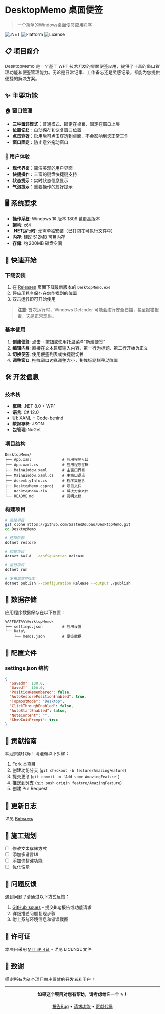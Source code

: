 # DesktopMemo 桌面便签

> 一个简单的Windows桌面便签应用程序

![.NET](https://img.shields.io/badge/.NET-8.0-purple)
![Platform](https://img.shields.io/badge/Platform-Windows-blue)
![License](https://img.shields.io/badge/License-MIT-green)

## 📋 项目简介

DesktopMemo 是一个基于 WPF 技术开发的桌面便签应用，提供了丰富的窗口管理功能和便签管理能力。无论是日常记事、工作备忘还是灵感记录，都能为您提供便捷的解决方案。

## ✨ 主要功能

### 🏠 窗口管理
- **三种置顶模式**：普通模式、固定在桌面、固定在窗口上层
- **位置记忆**：自动保存和恢复窗口位置
- **点击穿透**：启用后可点击穿透到桌面，不会影响到您正常工作
- **窗口固定**：防止意外拖动窗口


### 🎨 用户体验
- **现代界面**：简洁美观的用户界面
- **快捷操作**：丰富的键盘快捷键支持
- **状态提示**：实时状态信息显示
- **气泡提示**：重要操作的友好提示

## 🖥️ 系统要求

- **操作系统**: Windows 10 版本 1809 或更高版本
- **架构**: x64
- **.NET运行时**: 无需单独安装（已打包在可执行文件中）
- **内存**: 建议 512MB 可用内存
- **存储**: 约 200MB 磁盘空间

## 🚀 快速开始

### 下载安装

1. 在 [Releases](../../releases) 页面下载最新版本的 `DesktopMemo.exe`
2. 将应用程序保存在您能找到的位置
3. 双击运行即可开始使用

> **注意**: 首次运行时，Windows Defender 可能会进行安全扫描，甚至报错报毒，这是正常现象。

### 基本使用

1. **创建便签**: 点击 `+` 按钮或使用托盘菜单"新建便签"
2. **编辑内容**: 直接在文本区域输入内容，第一行为标题，第二行开始为正文
3. **切换便签**: 使用便签列表或快捷键切换
4. **调整窗口**: 拖拽窗口边缘调整大小，拖拽标题栏移动位置

## 🛠️ 开发信息

### 技术栈

- **框架**: .NET 8.0 + WPF
- **语言**: C# 12.0
- **UI**: XAML + Code-behind
- **数据存储**: JSON
- **包管理**: NuGet

### 项目结构

```
DesktopMemo/
├── App.xaml              # 应用程序入口
├── App.xaml.cs           # 应用程序逻辑
├── MainWindow.xaml       # 主窗口界面
├── MainWindow.xaml.cs    # 主窗口逻辑
├── AssemblyInfo.cs       # 程序集信息
├── DesktopMemo.csproj    # 项目文件
├── DesktopMemo.sln       # 解决方案文件
└── README.md             # 说明文档
```

### 构建项目

```bash
# 克隆项目
git clone https://github.com/SaltedDoubao/DesktopMemo.git
cd DesktopMemo

# 还原依赖
dotnet restore

# 构建项目
dotnet build --configuration Release

# 运行项目
dotnet run

# 发布单文件版本
dotnet publish --configuration Release --output ./publish
```

## 📄 数据存储

应用程序数据保存在以下位置：

```
%APPDATA%\DesktopMemo\
├── settings.json         # 应用设置
└── Data\
    └── memos.json        # 便签数据
```

## 🔧 配置文件

### settings.json 结构

```json
{
  "SavedX": 100.0,
  "SavedY": 100.0,
  "PositionRemembered": false,
  "AutoRestorePositionEnabled": true,
  "TopmostMode": "Desktop",
  "ClickThroughEnabled": false,
  "AutoStartEnabled": false,
  "NoteContent": "",
  "ShowExitPrompt": true
}
```

## 🤝 贡献指南

欢迎贡献代码！请遵循以下步骤：

1. Fork 本项目
2. 创建功能分支 (`git checkout -b feature/AmazingFeature`)
3. 提交更改 (`git commit -m 'Add some AmazingFeature'`)
4. 推送到分支 (`git push origin feature/AmazingFeature`)
5. 创建 Pull Request

## 📝 更新日志

详见 [Releases](../../releases)

## 🚧 施工规划

- [ ] 修改文本存储方式
- [ ] 添加多语言UI
- [ ] 添加快捷键功能
- [ ] 优化性能

## 🐛 问题反馈

遇到问题？请通过以下方式反馈：

1. [GitHub Issues](../../issues) - 提交Bug报告或功能请求
2. 详细描述问题复现步骤
3. 附上系统环境信息和错误截图

## 📄 许可证

本项目采用 [MIT 许可证](LICENSE) - 详见 LICENSE 文件

## 🙏 致谢

感谢所有为这个项目做出贡献的开发者和用户！

---

<div align="center">

**如果这个项目对您有帮助，请考虑给它一个 ⭐！**

[报告Bug](../../issues) • [请求功能](../../issues) • [贡献代码](../../pulls)

</div>
